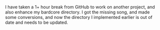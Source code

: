 I have taken a 1+ hour break from GitHub to work on another project, and also enhance my bardcore directory. I got the missing song, and made some conversions, and now the directory I implemented earlier is out of date and needs to be updated.

